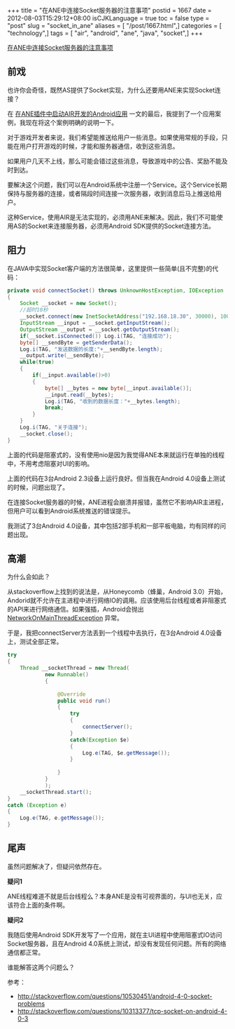 +++
title = "在ANE中连接Socket服务器的注意事项"
postid = 1667
date = 2012-08-03T15:29:12+08:00
isCJKLanguage = true
toc = false
type = "post"
slug = "socket_in_ane"
aliases = [ "/post/1667.html",]
categories = [ "technology",]
tags = [ "air", "android", "ane", "java", "socket",]
+++


[在ANE中连接Socket服务器的注意事项](https://blog.zengrong.net/post/1667.html)

## 前戏

也许你会奇怪，既然AS提供了Socket实现，为什么还要用ANE来实现Socket连接？

在 [在ANE插件中启动AIR开发的Android应用][1] 一文的最后，我提到了一个应用案例，我现在将这个案例明确的说明一下。

对于游戏开发者来说，我们希望能推送给用户一些消息。如果使用常规的手段，只能在用户打开游戏的时候，才能和服务器通信，收到这些消息。

如果用户几天不上线，那么可能会错过这些消息，导致游戏中的公告、奖励不能及时到达。

要解决这个问题，我们可以在Android系统中注册一个Service。这个Service长期保持与服务器的连接，或者隔段时间连接一次服务器，收到消息后马上推送给用户。

这种Service，使用AIR是无法实现的，必须用ANE来解决。因此，我们不可能使用AS的Socket来连接服务器，必须用Android SDK提供的Socket连接方法。

## 阻力

在JAVA中实现Socket客户端的方法很简单，这里提供一些简单(且不完整)的代码：<!--more-->

``` java
private void connectSocket() throws UnknownHostException, IOException
{
	Socket __socket = new Socket();
	//超时10秒
	__socket.connect(new InetSocketAddress("192.168.18.30", 30000), 10000);
	InputStream __input = __socket.getInputStream();
	OutputStream __output = __socket.getOutputStream();
	if(__socket.isConnected()) Log.i(TAG, "连接成功");
	byte[] __sendByte = getSenderData();
	Log.i(TAG, "发送数据的长度:"+__sendByte.length);
	__output.write(__sendByte);
	while(true)
	{
		if(__input.available()>0)
		{
			byte[] __bytes = new byte[__input.available()];
			__input.read(__bytes);
			Log.i(TAG, "收到的数据长度："+__bytes.length);
			break;
		}
	}
	Log.i(TAG, "关于连接");
	__socket.close();
}
```

上面的代码是阻塞式的，没有使用nio是因为我觉得ANE本来就运行在单独的线程中，不用考虑阻塞对UI的影响。

上面的代码在3台Android 2.3设备上运行良好。但当我在Android 4.0设备上测试的时候，问题出现了。

在连接Socket服务器的时候，ANE进程会崩溃并报错，虽然它不影响AIR主进程，但用户可以看到Android系统推送的错误提示。

我测试了3台Android 4.0设备，其中包括2部手机和一部平板电脑，均有同样的问题出现。

## 高潮

为什么会如此？

从stackoverflow上找到的说法是，从Honeycomb（蜂巢，Android 3.0）开始，Andorid就不允许在主进程中进行网络IO的调用。应该使用后台线程或者非阻塞式的API来进行网络通信。如果强插，Android会抛出 [NetworkOnMainThreadException][2] 异常。

于是，我把connectServer方法丢到一个线程中去执行，在3台Android 4.0设备上，测试全部正常。

``` java
try
{
	Thread __socketThread = new Thread(
			new Runnable()
			{
				
				@Override
				public void run()
				{
					try
					{
						connectServer();
					}
					catch(Exception $e)
					{
						Log.e(TAG, $e.getMessage());
					}
					
				}
			}
			);
	__socketThread.start();
}
catch (Exception e)
{
	Log.e(TAG, e.getMessage());
}
```

## 尾声

虽然问题解决了，但疑问依然存在。

**疑问1**

ANE线程难道不就是后台线程么？本身ANE是没有可视界面的，与UI也无关，应该符合上面的条件啊。

**疑问2**

我随后使用Android SDK开发写了一个应用，就在主UI进程中使用阻塞式IO访问Socket服务器，且在Android 4.0系统上测试，却没有发现任何问题。所有的网络通信都正常。

谁能解答这两个问题么？

参考：

* <http://stackoverflow.com/questions/10530451/android-4-0-socket-problems>
* <http://stackoverflow.com/questions/10313377/tcp-socket-on-android-4-0-3>

[1]: https://blog.zengrong.net/post/1663.html
[2]: http://developer.android.com/reference/android/os/NetworkOnMainThreadException.html
